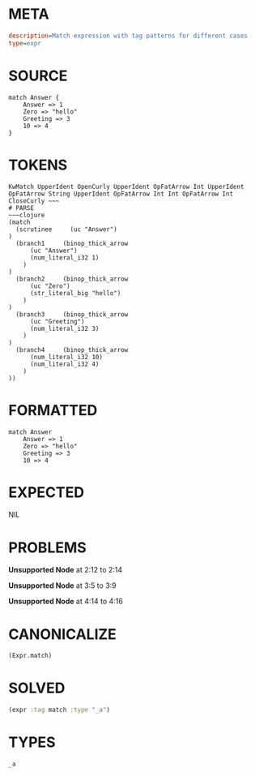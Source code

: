 # META
~~~ini
description=Match expression with tag patterns for different cases
type=expr
~~~
# SOURCE
~~~roc
match Answer {
    Answer => 1
    Zero => "hello"
    Greeting => 3
    10 => 4
}
~~~
# TOKENS
~~~text
KwMatch UpperIdent OpenCurly UpperIdent OpFatArrow Int UpperIdent OpFatArrow String UpperIdent OpFatArrow Int Int OpFatArrow Int CloseCurly ~~~
# PARSE
~~~clojure
(match
  (scrutinee     (uc "Answer")
)
  (branch1     (binop_thick_arrow
      (uc "Answer")
      (num_literal_i32 1)
    )
)
  (branch2     (binop_thick_arrow
      (uc "Zero")
      (str_literal_big "hello")
    )
)
  (branch3     (binop_thick_arrow
      (uc "Greeting")
      (num_literal_i32 3)
    )
)
  (branch4     (binop_thick_arrow
      (num_literal_i32 10)
      (num_literal_i32 4)
    )
))
~~~
# FORMATTED
~~~roc
match Answer
	Answer => 1
	Zero => "hello"
	Greeting => 3
	10 => 4
~~~
# EXPECTED
NIL
# PROBLEMS
**Unsupported Node**
at 2:12 to 2:14

**Unsupported Node**
at 3:5 to 3:9

**Unsupported Node**
at 4:14 to 4:16

# CANONICALIZE
~~~clojure
(Expr.match)
~~~
# SOLVED
~~~clojure
(expr :tag match :type "_a")
~~~
# TYPES
~~~roc
_a
~~~
